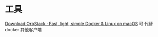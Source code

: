 # 工具

[Download OrbStack · Fast, light, simple Docker &amp; Linux on macOS](https://orbstack.dev/download)  可 代替docker 其他客户端




